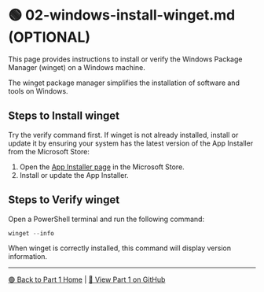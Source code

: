 # 🟢 02-windows-install-winget.md (OPTIONAL)

This page provides instructions to install or verify the Windows Package Manager (winget) on a Windows machine.

The winget package manager simplifies the installation of software and tools on Windows.


## Steps to Install winget

Try the verify command first. If winget is not already installed, install or update it by ensuring your system has the latest version of the App Installer from the Microsoft Store:

1. Open the [App Installer page](https://apps.microsoft.com/store/detail/app-installer/9NBLGGH4NNS1) in the Microsoft Store.
2. Install or update the App Installer.

## Steps to Verify winget

Open a PowerShell terminal and run the following command:

```powershell
winget --info
```

When winget is correctly installed, this command will display version information.

---

[🟢 Back to Part 1 Home](https://denisecase.github.io/pro-analytics-01/01-machine-setup/MACHINE-SETUP.html) | [🔗 View Part 1 on GitHub](https://github.com/denisecase/pro-analytics-01/01-machine-setup/MACHINE-SETUP.md)
